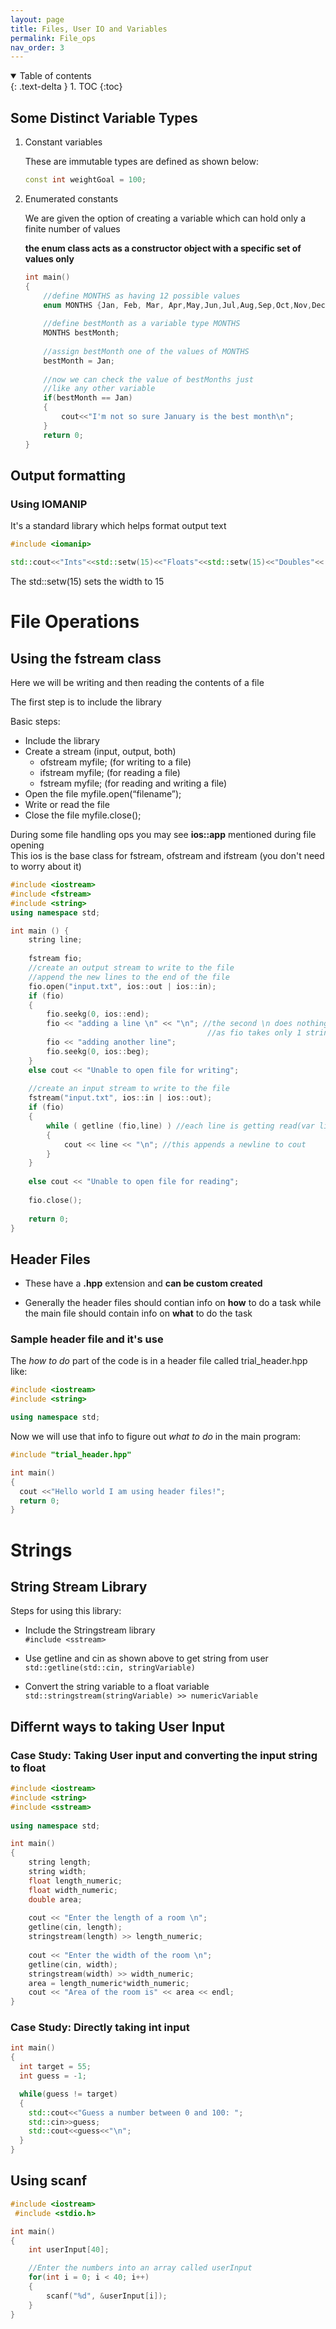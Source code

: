 ```yaml
---
layout: page
title: Files, User IO and Variables
permalink: File_ops
nav_order: 3
---
```


<details open markdown="block">
  <summary>
    Table of contents
  </summary>
  {: .text-delta }
1. TOC
{:toc}
</details>

## Some Distinct Variable Types

1. Constant variables

    These are immutable types are defined as shown below:
    ```cpp
    const int weightGoal = 100;
    ```

2. Enumerated constants
    
    We are given the option of creating a variable which can hold only a finite number of values
    
    **the enum class acts as a constructor object with a specific set of values only**

    ```cpp
    int main()
    {
        //define MONTHS as having 12 possible values
        enum MONTHS {Jan, Feb, Mar, Apr,May,Jun,Jul,Aug,Sep,Oct,Nov,Dec};
        
        //define bestMonth as a variable type MONTHS
        MONTHS bestMonth;
        
        //assign bestMonth one of the values of MONTHS
        bestMonth = Jan;
        
        //now we can check the value of bestMonths just 
        //like any other variable
        if(bestMonth == Jan)
        {
            cout<<"I'm not so sure January is the best month\n";
        }
        return 0;
    }
    ```

## Output formatting

### Using IOMANIP

It's a standard library which helps format output text

```cpp
#include <iomanip>

std::cout<<"Ints"<<std::setw(15)<<"Floats"<<std::setw(15)<<"Doubles"<< "\n";
```

The std::setw(15) sets the width to 15

# File Operations

## Using the fstream class

Here we will be writing and then reading the contents of a file

The first step is to include the **<fstream>** library

Basic steps:

 - Include the <fstream> library 
 - Create a stream (input, output, both)
      - ofstream myfile; (for writing to a file)
      - ifstream myfile; (for reading a file)
      - fstream myfile; (for reading and writing a file)
 - Open the file  myfile.open(“filename”);
 - Write or read the file
 - Close the file myfile.close();

During some file handling ops you may see **ios::app** mentioned during file opening \
This ios is the base class for fstream, ofstream and ifstream (you don't need to worry about it)

```cpp
#include <iostream>
#include <fstream>
#include <string>
using namespace std;

int main () {
    string line;
    
    fstream fio;
    //create an output stream to write to the file
    //append the new lines to the end of the file
    fio.open("input.txt", ios::out | ios::in);
    if (fio)
    {
        fio.seekg(0, ios::end);
        fio << "adding a line \n" << "\n"; //the second \n does nothing
                                            //as fio takes only 1 string
        fio << "adding another line";
        fio.seekg(0, ios::beg);
    }
    else cout << "Unable to open file for writing";
  
    //create an input stream to write to the file
    fstream("input.txt", ios::in | ios::out);
    if (fio)
    {
        while ( getline (fio,line) ) //each line is getting read(var line is a string)
        {
            cout << line << "\n"; //this appends a newline to cout
        }
    }
    
    else cout << "Unable to open file for reading";
    
    fio.close();
    
    return 0;
}
```

## Header Files

- These have a **.hpp** extension and **can be custom created**

- Generally the header files should contian info on **how** to do a task while the main file
  should contain info on **what** to do the task

### Sample header file and it's use

The *how to do* part of the code is in a header file called trial_header.hpp like:
  ```cpp
  #include <iostream>
  #include <string>

  using namespace std;
  ```

Now we will use that info to figure out *what to do* in the main program:
```cpp
#include "trial_header.hpp"

int main()
{
  cout <<"Hello world I am using header files!";
  return 0;
}
```


# Strings

## String Stream Library

Steps for using this library:
- Include the Stringstream library \
  ` #include <sstream> `

- Use getline and cin as shown above to get string from user \
  ` std::getline(std::cin, stringVariable) `

- Convert the string variable to a float variable \
  ` std::stringstream(stringVariable) >> numericVariable `

## Differnt ways to taking User Input

### Case Study: Taking User input and converting the input string to float

```cpp
#include <iostream>
#include <string>
#include <sstream>
 
using namespace std;

int main()
{
    string length;
    string width;
    float length_numeric;
    float width_numeric;
    double area;
    
    cout << "Enter the length of a room \n";
    getline(cin, length);
    stringstream(length) >> length_numeric;
    
    cout << "Enter the width of the room \n";
    getline(cin, width);
    stringstream(width) >> width_numeric;
    area = length_numeric*width_numeric;
    cout << "Area of the room is" << area << endl;
}
```

### Case Study: Directly taking int input

```cpp
int main()
{
  int target = 55;
  int guess = -1;

  while(guess != target)
  {
    std::cout<<"Guess a number between 0 and 100: ";
    std::cin>>guess;
    std::cout<<guess<<"\n";
  }
}
```

## Using scanf
```cpp
#include <iostream>
 #include <stdio.h>

int main()
{
    int userInput[40];

    //Enter the numbers into an array called userInput
    for(int i = 0; i < 40; i++)
    {
        scanf("%d", &userInput[i]);
    }
}
```